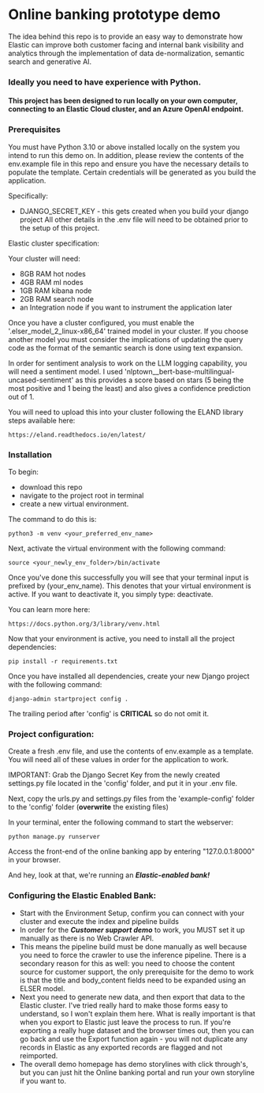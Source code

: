 # Online banking prototype demo
The idea behind this repo is to provide an easy way to demonstrate how Elastic can improve both customer facing and 
internal bank visibility and analytics through the implementation of data de-normalization, semantic search and generative AI.

### Ideally you need to have experience with Python. 
#### This project has been designed to run locally on your own computer, connecting to an Elastic Cloud cluster, and an Azure OpenAI endpoint.

### Prerequisites
You must have Python 3.10 or above installed locally on the system you intend to run this demo on. 
In addition, please review the contents of the env.example file in this repo and ensure you have the necessary details to populate the template.
Certain credentials will be generated as you build the application. 

Specifically:

- DJANGO_SECRET_KEY - this gets created when you build your django project
All other details in the .env file will need to be obtained prior to the setup of this project.

Elastic cluster specification:

Your cluster will need: 
- 8GB RAM hot nodes
- 4GB RAM ml nodes
- 1GB RAM kibana node
- 2GB RAM search node
- an Integration node if you want to instrument the application later

Once you have a cluster configured, you must enable the '.elser_model_2_linux-x86_64' trained model in your cluster. If you choose another model you must consider
the implications of updating the query code as the format of the semantic search is done using text expansion.

In order for sentiment analysis to work on the LLM logging capability, you will need a sentiment model. I used 'nlptown__bert-base-multilingual-uncased-sentiment'
as this provides a score based on stars (5 being the most positive and 1 being the least) and also gives a confidence prediction out of 1.

You will need to upload this into your cluster following the ELAND library steps available here:

````
https://eland.readthedocs.io/en/latest/
````

### Installation
To begin: 
- download this repo
- navigate to the project root in terminal 
- create a new virtual environment.

The command to do this is: 
````
python3 -m venv <your_preferred_env_name>
````

Next, activate the virtual environment with the following command: 
````
source <your_newly_env_folder>/bin/activate
````
Once you've done this successfully you will see that your terminal input is prefixed by
  (your_env_name). This denotes that your virtual environment is active. If you want to 
deactivate it, you simply type: deactivate. 

You can learn more here: 
````
https://docs.python.org/3/library/venv.html
````

Now that your environment is active, you need to install all the project dependencies:
````
pip install -r requirements.txt
````

Once you have installed all dependencies, create your new Django project with the following command:
````
django-admin startproject config .
````
The trailing period after 'config' is **CRITICAL** so do not omit it.

### Project configuration:

Create a fresh .env file, and use the contents of env.example as a template. You will need all of these values in order for the 
application to work. 

IMPORTANT: Grab the Django Secret Key from the newly created settings.py file located in the 'config' folder, and put it in your .env file.

Next, copy the urls.py and settings.py files from the 'example-config' folder to the 'config' folder (**overwrite** the existing files)

In your terminal, enter the following command to start the webserver:
````
python manage.py runserver
````
Access the front-end of the online banking app by entering "127.0.0.1:8000" in your browser. 

And hey, look at that, we're running an ***Elastic-enabled bank!***

### Configuring the Elastic Enabled Bank:

- Start with the Environment Setup, confirm you can connect with your cluster and execute the index and pipeline builds
- In order for the ***Customer support demo*** to work, you MUST set it up manually as there is no Web Crawler API.
- This means the pipeline build must be done manually as well because you need to force the crawler to use the inference pipeline. 
There is a secondary reason for this as well: you need to choose the content source for customer support, the only prerequisite for the 
demo to work is that the title and body_content fields need to be expanded using an ELSER model.
- Next you need to generate new data, and then export that data to the Elastic cluster. I've tried really hard to make those
forms easy to understand, so I won't explain them here. What is really important is that when you export to Elastic 
just leave the process to run. If you're exporting a really huge dataset and the browser times out, then you can go back and
use the Export function again - you will not duplicate any records in Elastic as any exported records are flagged and not reimported. 
- The overall demo homepage has demo storylines with click through's, but you can just hit the Online banking portal and run your own storyline if you want to.